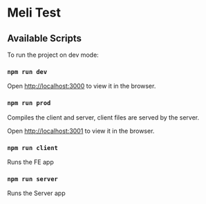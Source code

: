 # Meli Test

## Available Scripts

To run the project on dev mode:

### `npm run dev`
Open [http://localhost:3000](http://localhost:3000) to view it in the browser.

### `npm run prod`
Compiles the client and server, client files are served by the server.

Open [http://localhost:3001](http://localhost:3001) to view it in the browser.

### `npm run client`
Runs the FE app

### `npm run server`
Runs the Server app

